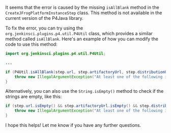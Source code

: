 It seems that the error is caused by the missing `isAllBlank` method in the `CreateJFrogPlatformInstanceStep` class. This method is not available in the current version of the P4Java library.

To fix the error, you can try using the `org.jenkinsci.plugins.p4.util.P4Util` class, which provides a similar method called `isAllBlank`. Here's an example of how you can modify the code to use this method:
```java
import org.jenkinsci.plugins.p4.util.P4Util;

...

if (P4Util.isAllBlank(step.url, step.artifactoryUrl, step.distributionUrl)) {
    throw new IllegalArgumentException("At least one of the following is mandatory: 'url', 'artifactoryUrl', 'distributionUrl'");
}
```
Alternatively, you can also use the `String.isEmpty()` method to check if the strings are empty, like this:
```java
if (step.url.isEmpty() && step.artifactoryUrl.isEmpty() && step.distributionUrl.isEmpty()) {
    throw new IllegalArgumentException("At least one of the following is mandatory: 'url', 'artifactoryUrl', 'distributionUrl'");
}
```
I hope this helps! Let me know if you have any further questions.